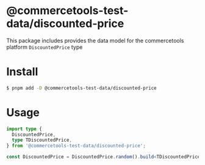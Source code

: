 # @commercetools-test-data/discounted-price

This package includes provides the data model for the commercetools platform `DiscountedPrice` type

# Install

```bash
$ pnpm add -D @commercetools-test-data/discounted-price
```

# Usage

```ts
import type {
  DiscountedPrice,
  type TDiscountedPrice,
} from '@commercetools-test-data/discounted-price';

const DiscountedPrice = DiscountedPrice.random().build<TDiscountedPrice>();
```
